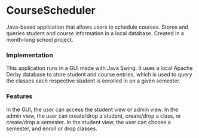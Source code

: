 # CourseScheduler
Java-based application that allows users to schedule courses. Stores and queries student and course information in a local database. Created in a month-long school project.


### Implementation
This application runs in a GUI made with Java Swing. It uses a local Apache Derby database to store student and course entries, which is used to query the classes each respective student is enrolled in on a given semester.

### Features
In the GUI, the user can access the student view or admin view. In the admin view, the user can create/drop a student, create/drop a class, or create/drop a semester. In the student view, the user can choose a semester, and enroll or drop classes.
